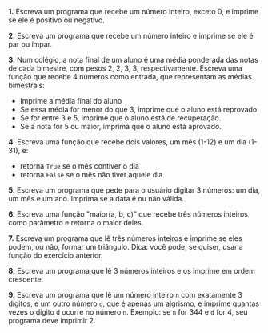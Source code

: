 __1.__ Escreva um programa que recebe um número inteiro, exceto 0, e
imprime se ele é positivo ou negativo.

__2.__ Escreva um programa que recebe um número inteiro e
imprime se ele é par ou ímpar.

__3.__ Num colégio, a nota final de um aluno é uma média ponderada das
notas de cada bimestre, com pesos 2, 2, 3, 3, respectivamente. Escreva
uma função que recebe 4 números como entrada, que representam as médias
bimestrais:
  + Imprime a média final do aluno
  + Se essa média for menor do que 3, imprime que o aluno está reprovado
  + Se for entre 3 e 5, imprime que o aluno está de recuperação.
  + Se a nota for 5 ou maior, imprima que o aluno está aprovado.

__4.__ Escreva uma função que recebe dois valores, um mês (1-12) e um
dia (1-31), e:
  + retorna `True` se o mês contiver o dia
  + retorna `False` se o mês não tiver aquele dia

__5.__ Escreva um programa que pede para o usuário digitar 3 números:
um dia, um mês e um ano. Imprima se a data é ou não válida.

__6.__ Escreva uma função "maior(a, b, c)" que recebe três números
inteiros como parâmetro e retorna o maior deles.

__7.__ Escreva um programa que lê três números inteiros e imprime se
eles podem, ou não, formar um triângulo. Dica: você pode, se quiser,
usar a função do exercício anterior.

__8.__ Escreva um programa que lê 3 números inteiros e os imprime em
ordem crescente.

__9.__ Escreva um programa que lê um número inteiro `n` com exatamente
3 dígitos, e um outro número `d`, que é apenas um algrismo, e imprime
quantas vezes o dígito `d` ocorre no número `n`. Exemplo: se `n` for
344 e `d` for 4, seu programa deve imprimir 2.
